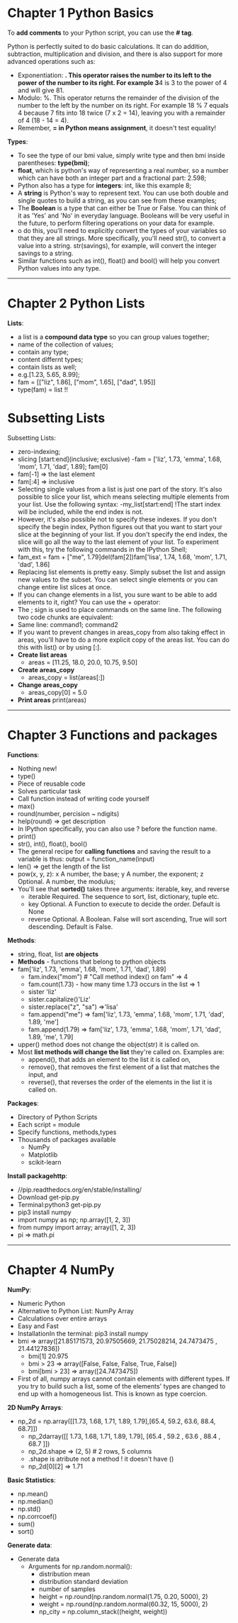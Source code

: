# Chapter 1 Python Basics

To **add comments** to your Python script, you can use the **# tag**. 

Python is perfectly suited to do basic calculations. It can do addition, subtraction, multiplication and division, and there is also support for more advanced operations such as:
- Exponentiation: **. This operator raises the number to its left to the power of the number to its right. For example 3**4 is 3 to the power of 4 and will give 81.
- Modulo: %. This operator returns the remainder of the division of the number to the left by the number on its right. For example 18 % 7 equals 4 because 7 fits into 18 twice (7 x 2 = 14), leaving you with a remainder of 4 (18 - 14 = 4).
- Remember, **= in Python means assignment**, it doesn't test equality!

**Types**:
- To see the type of our bmi value, simply write type and then bmi inside parentheses: **type(bmi)**;
- **float**, which is python's way of representing a real number, so a number which can have both an integer part and a fractional part: 2.598;
- Python also has a type for **integers**: int, like this example 8;
- A **string** is Python's way to represent text. You can use both double and single quotes to build a string, as you can see from these examples;
-  The **Boolean** is a type that can either be True or False. You can think of it as 'Yes' and 'No' in everyday language. Booleans will be very useful in the future, to perform filtering operations on your data for example.
- o do this, you'll need to explicitly convert the types of your variables so that they are all strings. More specifically, you'll need str(), to convert a value into a string. str(savings), for example, will convert the integer savings to a string.
- Similar functions such as int(), float() and bool() will help you convert Python values into any type.

-------------------------------------------------------------------------------------------------------------------------------------------------------------------------

# Chapter 2 Python Lists

**Lists**:
- a list is a **compound data type** so you can group values together;
- name of the collection of values;
- contain any type;
- content differnt types;
- contain lists as well;
- e.g.[1.23, 5.65, 8.99];
- fam = [["liz", 1.86], 
    ["mom", 1.65],
    ["dad", 1.95]]
- type(fam) = list !!

# Subsetting Lists

Subsetting Lists:
- zero-indexing;
- slicing [start:end](inclusive; exclusive)
-fam =  ['liz', 1.73, 'emma', 1.68, 'mom', 1.71, 'dad', 1.89]; fam[0]
- fam[-1] => the last element
- fam[:4] => inclusive
- Selecting single values from a list is just one part of the story. It's also possible to slice your list, which means selecting multiple elements from your list. Use the following syntax:
-my_list[start:end]    !The start index will be included, while the end index is not.
- However, it's also possible not to specify these indexes. If you don't specify the begin index, Python figures out that you want to start your slice at the beginning of your list. If you don't specify the end index, the slice will go all the way to the last element of your list. To experiment with this, try the following commands in the IPython Shell;
- fam_ext = fam + ["me", 1.79]del(fam[2])fam['lisa', 1.74, 1.68, 'mom', 1.71, 'dad', 1.86]
- Replacing list elements is pretty easy. Simply subset the list and assign new values to the subset. You can select single elements or you can change entire list slices at once.
- If you can change elements in a list, you sure want to be able to add elements to it, right? You can use the + operator:
- The ; sign is used to place commands on the same line. The following two code chunks are equivalent:
- Same line: command1; command2
- If you want to prevent changes in areas_copy from also taking effect in areas, you'll have to do a more explicit copy of the areas list. You can do this with list() or by using [:].
- **Create list areas**
    - areas = [11.25, 18.0, 20.0, 10.75, 9.50]
-  **Create areas_copy**
    - areas_copy = list(areas[:])
- **Change areas_copy**
    - areas_copy[0] = 5.0
- **Print areas**
    print(areas)

-------------------------------------------------------------------------------------------------------------------------------------------------------------------------

# Chapter 3 Functions and packages

**Functions**:
- Nothing new!
- type()
- Piece of reusable code
- Solves particular task
- Call function instead of writing code yourself
- max()
- round(number, percision ~ ndigits)
- help(round) => get description
- In IPython specifically, you can also use ? before the function name.
- print()
- str(), int(), float(), bool()
- The general recipe for **calling functions** and saving the result to a variable is thus: output = function_name(input)
- len() => get the length of the list
- pow(x, y, z): x	A number, the base; y	A number, the exponent; z	Optional. A number, the modulus;
- You'll see that **sorted()** takes three arguments: iterable, key, and reverse
    - iterable	Required. The sequence to sort, list, dictionary, tuple etc.
    - key	Optional. A Function to execute to decide the order. Default is None
    - reverse	Optional. A Boolean. False will sort ascending, True will sort descending. Default is False.

**Methods**:
- string, float, list **are objects**
- **Methods** - functions that belong to python objects
- fam['liz', 1.73, 'emma', 1.68, 'mom', 1.71, 'dad', 1.89]
    - fam.index("mom") # "Call method index() on fam" => 4
    - fam.count(1.73) - how many time 1.73 occurs in the list => 1
    - sister 'liz' 
    - sister.capitalize()'Liz'
    - sister.replace("z", "sa") =>'lisa'
    - fam.append("me") => fam['liz', 1.73, 'emma', 1.68, 'mom', 1.71, 'dad', 1.89, 'me']
    - fam.append(1.79) => fam['liz', 1.73, 'emma', 1.68, 'mom', 1.71, 'dad', 1.89, 'me', 1.79]
-  upper() method does not change the object(str) it is called on. 
- Most **list methods will change the list** they're called on. Examples are:
    - append(), that adds an element to the list it is called on,
    - remove(), that removes the first element of a list that matches the input, and
    - reverse(), that reverses the order of the elements in the list it is called on.

**Packages**:
- Directory of Python Scripts
- Each script = module
- Specify functions, methods,types
- Thousands of packages available 
    - NumPy
    - Matplotlib
    - scikit-learn

**Install packagehttp**:
- //pip.readthedocs.org/en/stable/installing/
- Download get-pip.py
- Terminal:python3 get-pip.py
- pip3 install numpy
- import numpy as np; np.array([1, 2, 3])
- from numpy import array; array([1, 2, 3])
- pi => math.pi

-------------------------------------------------------------------------------------------------------------------------------------------------------------------------

# Chapter 4 NumPy

**NumPy**:
- Numeric Python 
- Alternative to Python List: NumPy Array
- Calculations over entire arrays
- Easy and Fast
- InstallationIn the terminal: pip3 install numpy
- bmi => array([21.85171573, 20.97505669, 21.75028214, 24.7473475 , 21.44127836])
    - bmi[1] 20.975
    - bmi > 23 => array([False, False, False,  True, False])
    - bmi[bmi > 23] => array([24.7473475])
- First of all, numpy arrays cannot contain elements with different types. If you try to build such a list, some of the elements' types are changed to end up with a homogeneous list. This is known as type coercion.

**2D NumPy Arrays**:
- np_2d = np.array([[1.73, 1.68, 1.71, 1.89, 1.79],[65.4, 59.2, 63.6, 88.4, 68.7]])
    - np_2darray([[ 1.73,  1.68,  1.71,  1.89,  1.79],       [65.4 , 59.2 , 63.6 , 88.4 , 68.7 ]])
    - np_2d.shape => (2, 5) # 2 rows, 5 columns
    - .shape is atribute not a method ! it doesn't have ()
    - np_2d[0][2] => 1.71

**Basic Statistics**:
- np.mean()
- np.median()
- np.std()
- np.corrcoef()
- sum()
- sort()

**Generate data**:
- Generate data
    - Arguments for np.random.normal():
        - distribution mean
        - distribution standard deviation
        - number of samples
        - height = np.round(np.random.normal(1.75, 0.20, 5000), 2) 
        - weight = np.round(np.random.normal(60.32, 15, 5000), 2) 
        - np_city = np.column_stack((height, weight))

